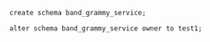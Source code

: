 ```postgresql
create schema band_grammy_service;

alter schema band_grammy_service owner to test1;
```